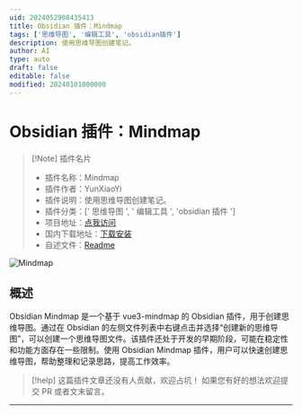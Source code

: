 ```yaml
---
uid: 2024052908435413
title: Obsidian 插件：Mindmap
tags: ['思维导图', '编辑工具', 'obsidian插件']
description: 使用思维导图创建笔记。
author: AI
type: auto
draft: false
editable: false
modified: 20240101000000
---
```


# Obsidian 插件：Mindmap

> [!Note] 插件名片
> - 插件名称：Mindmap
> - 插件作者：YunXiaoYi
> - 插件说明：使用思维导图创建笔记。
> - 插件分类：[' 思维导图 ', ' 编辑工具 ', 'obsidian 插件 ']
> - 项目地址：[点我访问](https://github.com/OneCalmCloud/obsidian-mindmap)
> - 国内下载地址：[下载安装](https://pkmer.cn/products/plugin/pluginMarket/?mindmap)
> - 自述文件：[Readme](https://ghproxy.net/https://raw.githubusercontent.com/OneCalmCloud/obsidian-mindmap/main/README.md)

![Mindmap](https://cdn.pkmer.cn/covers/mindmap.png!pkmer)

## 概述

Obsidian Mindmap 是一个基于 vue3-mindmap 的 Obsidian 插件，用于创建思维导图。通过在 Obsidian 的左侧文件列表中右键点击并选择“创建新的思维导图”，可以创建一个思维导图文件。该插件还处于开发的早期阶段，可能在稳定性和功能方面存在一些限制。使用 Obsidian Mindmap 插件，用户可以快速创建思维导图，帮助整理和记录思路，提高工作效率。

> [!help]
> 这篇插件文章还没有人贡献，欢迎占坑！
> 如果您有好的想法欢迎提交 PR 或者文末留言。

---




